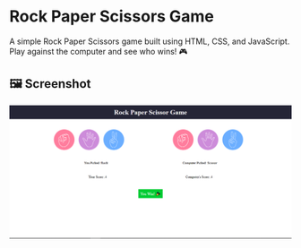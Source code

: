 # Rock Paper Scissors Game

A simple Rock Paper Scissors game built using HTML, CSS, and JavaScript. Play against the computer and see who wins! 🎮

## 🖼️ Screenshot

![Game Screenshot](screenshots/game.png)
